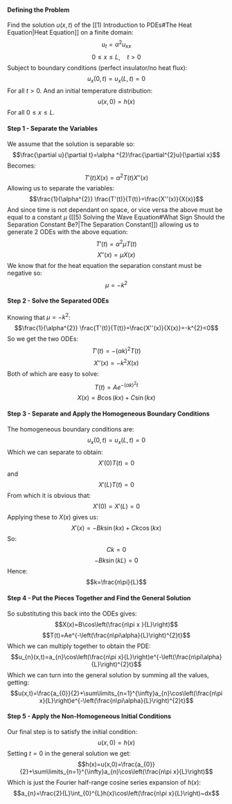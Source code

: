 #### Defining the Problem
Find the solution $u(x,t)$ of the [[1) Introduction to PDEs#The Heat Equation|Heat Equation]]
on a finite domain:
$$u_{t}=\alpha ^{2}u_{xx}$$
$$0\le x\le L,~~~~ t>0$$
Subject to boundary conditions (perfect insulator/no heat flux):
$$u_{x}(0,t)=u_x(L,t)=0$$
For all $t>0$.
And an initial temperature distribution:
$$u(x,0)=h(x)$$
For all $0\le x\le L$.
#### Step 1 - Separate the Variables
We assume that the solution is separable so:
$$\frac{\partial u}{\partial t}=\alpha ^{2}\frac{\partial^{2}u}{\partial x}$$
Becomes:
$$T'(t)X(x)=\alpha^{2}T(t)X''(x)$$
Allowing us to separate the variables:
$$\frac{1}{\alpha^{2}} \frac{T'(t)}{T(t)}=\frac{X''(x)}{X(x)}$$
And since time is not dependant on space, or vice versa the above must be equal to a constant $\mu$ ([[5) Solving the Wave Equation#What Sign Should the Separation Constant Be?|The Separation Constant]]) allowing us to generate 2 ODEs with the above equation:
$$T'(t)=\alpha^{2}\mu T(t)$$
$$X''(x)=\mu X(x)$$
We know that for the heat equation the separation constant must be negative so:
$$\mu=-k^{2}$$
#### Step 2 - Solve the Separated ODEs
Knowing that $\mu=-k^{2}$:
$$\frac{1}{\alpha^{2}} \frac{T'(t)}{T(t)}=\frac{X''(x)}{X(x)}=-k^{2}<0$$
So we get the two ODEs:
$$T'(t)=-(\alpha k)^{2} T(t)$$
$$X''(x)=-k^{2} X(x)$$
Both of which are easy to solve:
$$T(t)=Ae^{-(\alpha k)^{2}t}$$
$$X(x)=B\cos(kx)+C\sin(kx)$$
#### Step 3 - Separate and Apply the Homogeneous Boundary Conditions
The homogeneous boundary conditions are:
$$u_{x}(0,t)=u_x(L,t)=0$$
Which we can separate to obtain:
$$X'(0)T(t)=0$$
and
$$X'(L)T(t)=0$$
From which it is obvious that:
$$X'(0)=X'(L)=0$$
Applying these to $X(x)$ gives us:
$$X'(x)=-Bk\sin(kx)+Ck\cos(kx)$$
So:
$$Ck=0$$
$$-Bk\sin(kL)=0$$
Hence:
$$k=\frac{n\pi}{L}$$
#### Step 4 - Put the Pieces Together and Find the General Solution
So substituting this back into the ODEs gives:
$$X(x)=B\cos\left(\frac{n\pi x }{L}\right)$$
$$T(t)=Ae^{-\left(\frac{n\pi\alpha}{L}\right)^{2}t}$$
Which we can multiply together to obtain the PDE:
$$u_{n}(x,t)=a_{n}\cos\left(\frac{n\pi x}{L}\right)e^{-\left(\frac{n\pi\alpha}{L}\right)^{2}t}$$
Which we can turn into the general solution by summing all the values, getting:
$$u(x,t)=\frac{a_{0}}{2}+\sum\limits_{n=1}^{\infty}a_{n}\cos\left(\frac{n\pi x}{L}\right)e^{-\left(\frac{n\pi\alpha}{L}\right)^{2}t}$$
#### Step 5 - Apply the Non-Homogeneous Initial Conditions
Our final step is to satisfy the initial condition:
$$u(x,0)=h(x)$$
Setting $t=0$ in the general solution we get:
$$h(x)=u(x,0)=\frac{a_{0}}{2}+\sum\limits_{n=1}^{\infty}a_{n}\cos\left(\frac{n\pi x}{L}\right)$$
Which is just the Fourier half-range cosine series expansion of $h(x)$:
$$a_{n}=\frac{2}{L}\int_{0}^{L}h(x)\cos\left(\frac{n\pi x}{L}\right)~dx$$

